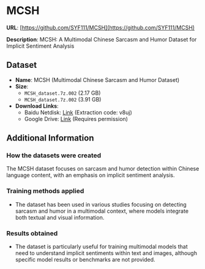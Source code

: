 # MCSH
**URL**: [https://github.com/SYF111/MCSH](https://github.com/SYF111/MCSH)

**Description**: MCSH: A Multimodal Chinese Sarcasm and Humor Dataset for Implicit Sentiment Analysis

## Dataset
- **Name**: MCSH (Multimodal Chinese Sarcasm and Humor Dataset)
- **Size**: 
  - `MCSH_dataset.7z.002` (2.17 GB)
  - `MCSH_dataset.7z.002` (3.91 GB)
- **Download Links**:
  - Baidu Netdisk: [Link](https://pan.baidu.com/s/1Y8_NiVzn3Qh1HOH0GMqoaA) (Extraction code: v8uj)
  - Google Drive: [Link](https://drive.google.com/drive/folders/1iJQZKFoDEjTDg727ixftvTy9sbpY8bM1?usp=sharing) (Requires permission)

## Additional Information

### How the datasets were created
The MCSH dataset focuses on sarcasm and humor detection within Chinese language content, with an emphasis on implicit sentiment analysis.

### Training methods applied
- The dataset has been used in various studies focusing on detecting sarcasm and humor in a multimodal context, where models integrate both textual and visual information.

### Results obtained
- The dataset is particularly useful for training multimodal models that need to understand implicit sentiments within text and images, although specific model results or benchmarks are not provided.
